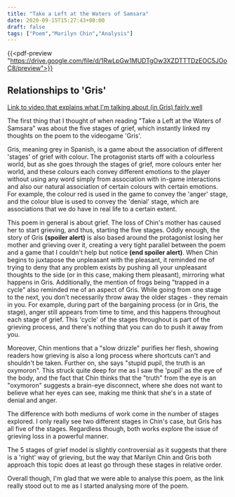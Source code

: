 ```yaml
---
title: "Take a Left at the Waters of Samsara"
date: 2020-09-15T15:27:43+08:00
draft: false
tags: ["Poem","Marilyn Chin","Analysis"]
---
```


{{<pdf-preview "https://drive.google.com/file/d/1RwLpGw1MUDTgOw3XZDTTTDzEOC5JOoC8/preview">}}

## Relationships to 'Gris'

[Link to video that explains what I'm talking about (in Gris) fairly well](https://www.youtube.com/watch?v=A-UD-aW2tpg) 

The first thing that I thought of when reading "Take a Left at the Waters of Samsara" was about the five stages of grief, which instantly linked my thoughts on the poem to the videogame 'Gris'. 

Gris, meaning grey in Spanish, is a game about the association of different 'stages' of grief with colour. The protagonist starts off with a colourless world, but as she goes through the stages of grief, more colours enter her world, and these colours each convey different emotions to the player without using any word simply from association with in-game interactions and also our natural association of certain colours with certain emotions. For example, the colour red is used in the game to convey the 'anger' stage, and the colour blue is used to convey the 'denial' stage, which are associations that we do have in real life to a certain extent.

This poem in general is about grief. The loss of Chin's mother has caused her to start grieving, and thus, starting the five stages. Oddly enough, the story of Gris **(spoiler alert)** is also based around the protagonist losing her mother and grieving over it, creating a very tight parallel between the poem and a game that I couldn't help but notice **(end spoiler alert)**. When Chin begins to juxtapose the unpleasant with the pleasant, it reminded me of trying to deny that any problem exists by pushing all your unpleasant thoughts to the side (or in this case, making them pleasant), mirroring what happens in Gris. Additionally, the mention of frogs being "trapped in a cycle" also reminded me of an aspect of Gris. While going from one stage to the next, you don't necessarily throw away the older stages - they remain in you. For example, during part of the bargaining process (or in Gris, the stage), anger still appears from time to time, and this happens throughout each stage of grief. This 'cycle' of the stages throughout is part of the grieving process, and there's nothing that you can do to push it away from you.

Moreover, Chin mentions that a "slow drizzle" purifies her flesh, showing readers how grieving is also a long process where shortcuts can't and shouldn't be taken. Further on, she says "stupid pupil, the truth is an oxymoron". This struck quite deep for me as I saw the 'pupil' as the eye of the body, and the fact that Chin thinks that the "truth" from the eye is an "oxymoron" suggests a brain-eye disconnect, where she does not want to believe what her eyes can see, making me think that she's in a state of denial and anger.

The difference with both mediums of work come in the number of stages explored. I only really see two different stages in Chin's case, but Gris has all five of the stages. Regardless though, both works explore the issue of grieving loss in a powerful manner.

The 5 stages of grief model is slightly controversial as it suggests that there is a 'right' way of grieving, but the way that Marilyn Chin and Gris both approach this topic does at least go through these stages in relative order.

Overall though, I'm glad that we were able to analyse this poem, as the link really stood out to me as I started analysing more of the poem.